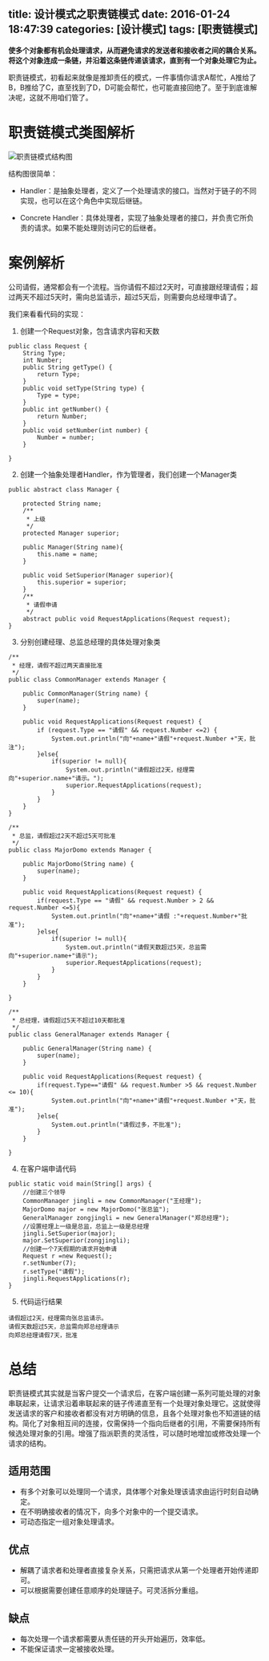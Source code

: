title: 设计模式之职责链模式
date: 2016-01-24 18:47:39
categories: [设计模式]
tags: [职责链模式]
---
**使多个对象都有机会处理请求，从而避免请求的发送者和接收者之间的耦合关系。将这个对象连成一条链，并沿着这条链传递该请求，直到有一个对象处理它为止。**<!--more-->

职责链模式，初看起来就像是推卸责任的模式，一件事情你请求A帮忙，A推给了B，B推给了C，直至找到了D，D可能会帮忙，也可能直接回绝了。至于到底谁解决呢，这就不用咱们管了。

# 职责链模式类图解析

![职责链模式结构图](http://7xpi7i.com1.z0.glb.clouddn.com/%E8%81%8C%E8%B4%A3%E9%93%BE%E6%A8%A1%E5%BC%8F%E7%BB%93%E6%9E%84%E5%9B%BE.png)

结构图很简单：
- Handler：是抽象处理者，定义了一个处理请求的接口。当然对于链子的不同实现，也可以在这个角色中实现后继链。

- Concrete Handler：具体处理者，实现了抽象处理者的接口，并负责它所负责的请求。如果不能处理则访问它的后继者。

# 案例解析

公司请假，通常都会有一个流程。当你请假不超过2天时，可直接跟经理请假；超过两天不超过5天时，需向总监请示，超过5天后，则需要向总经理申请了。

我们来看看代码的实现：

1. 创建一个Request对象，包含请求内容和天数
```
public class Request {
	String Type;
	int Number;
	public String getType() {
		return Type;
	}
	public void setType(String type) {
		Type = type;
	}
	public int getNumber() {
		return Number;
	}
	public void setNumber(int number) {
		Number = number;
	}
	
}
```
2. 创建一个抽象处理者Handler，作为管理者，我们创建一个Manager类
```
public abstract class Manager {

	protected String name;
	/**
	 * 上级
	 */
	protected Manager superior;

	public Manager(String name){
		this.name = name;
	}

	public void SetSuperior(Manager superior){
		this.superior = superior;
	}
	/**
	 * 请假申请
	 */
	abstract public void RequestApplications(Request request);
}
```

3. 分别创建经理、总监总经理的具体处理对象类
```
/**
 * 经理，请假不超过两天直接批准
 */
public class CommonManager extends Manager {

	public CommonManager(String name) {
		super(name);
	}

	public void RequestApplications(Request request) {
		if (request.Type == "请假" && request.Number <=2) {
			System.out.println("向"+name+"请假"+request.Number +"天，批注");
		}else{
			if(superior != null){
				System.out.println("请假超过2天，经理需向"+superior.name+"请示。");
				superior.RequestApplications(request);
			}
		}
	}
}

/**
 * 总监，请假超过2天不超过5天可批准
 */
public class MajorDomo extends Manager {

	public MajorDomo(String name) {
		super(name);
	}

	public void RequestApplications(Request request) {
		if(request.Type == "请假" && request.Number > 2 && request.Number <=5){
			System.out.println("向"+name+"请假 :"+request.Number+"批准");
		}else{
			if(superior != null){
				System.out.println("请假天数超过5天，总监需向"+superior.name+"请示");
				superior.RequestApplications(request);
			}
		}
	}

}

/**
 * 总经理，请假超过5天不超过10天都批准
 */
public class GeneralManager extends Manager {

	public GeneralManager(String name) {
		super(name);
	}

	public void RequestApplications(Request request) {
		if(request.Type=="请假" && request.Number >5 && request.Number <= 10){
			System.out.println("向"+name+"请假"+request.Number +"天，批准");
		}else{
			System.out.println("请假过多，不批准");
		}
	}

}
```
4. 在客户端申请代码
```
public static void main(String[] args) {
	//创建三个领导
	CommonManager jingli = new CommonManager("王经理");
	MajorDomo major = new MajorDomo("张总监");
	GeneralManager zongjingli = new GeneralManager("郑总经理");
	//设置经理上一级是总监，总监上一级是总经理
	jingli.SetSuperior(major);
	major.SetSuperior(zongjingli);
	//创建一个7天假期的请求开始申请
	Request r =new Request();
	r.setNumber(7);
	r.setType("请假");
	jingli.RequestApplications(r);	
}
```

5. 代码运行结果
```
请假超过2天，经理需向张总监请示。
请假天数超过5天，总监需向郑总经理请示
向郑总经理请假7天，批准

```

# 总结

职责链模式其实就是当客户提交一个请求后，在客户端创建一系列可能处理的对象串联起来，让请求沿着串联起来的链子传递直至有一个处理对象处理它。这就使得发送请求的客户和接收者都没有对方明确的信息，且各个处理对象也不知道链的结构。简化了对象相互间的连接，仅需保持一个指向后继者的引用，不需要保持所有候选处理对象的引用。增强了指派职责的灵活性，可以随时地增加或修改处理一个请求的结构。

## 适用范围

- 有多个对象可以处理同一个请求，具体哪个对象处理该请求由运行时刻自动确定。
- 在不明确接收者的情况下，向多个对象中的一个提交请求。
- 可动态指定一组对象处理请求。

## 优点

- 解耦了请求者和处理者直接复杂关系，只需把请求从第一个处理者开始传递即可。
- 可以根据需要创建任意顺序的处理链子。可灵活拆分重组。

## 缺点

- 每次处理一个请求都需要从责任链的开头开始遍历，效率低。
- 不能保证请求一定被接收处理。
